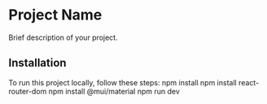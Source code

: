 # Project Name

Brief description of your project.
## Installation

To run this project locally, follow these steps:
npm install 
npm install react-router-dom
npm install @mui/material
npm run dev
